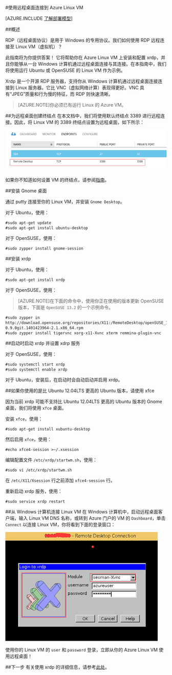 <properties
	pageTitle="远程桌面到 Linux VM | Azure"
	description="了解如何安装和配置远程桌面以连接到 Azure Linux VM"
	services="virtual-machines"
	documentationCenter=""
	authors="SuperScottz"
	manager="timlt"
	editor=""
	tags="azure-service-management"/>

<tags
	ms.service="virtual-machines"
	ms.date="02/01/2016"
	wacn.date="11/12/2015"/>


#使用远程桌面连接到 Azure Linux VM

[AZURE.INCLUDE [了解部署模型](../includes/learn-about-deployment-models-include.md)]

##概述

RDP（远程桌面协议）是用于 Windows 的专用协议。我们如何使用 RDP 远程连接至 Linux VM（虚拟机）？

此指南将为你提供答案！ 它将帮助你在 Azure Linux VM 上安装和配置 xrdp，并且你能够从一台 Windows 计算机通过远程桌面连接与其连接。在本指南中，我们将使用运行 Ubuntu 或 OpenSUSE 的 Linux VM 作为示例。

Xrdp 是一个开源 RDP 服务器，支持你从 Windows 计算机通过远程桌面连接连接到 Linux 服务器。它比 VNC（虚拟网络计算）表现得更好。VNC 具有“JPEG”质量和行为慢的特征，而 RDP 则快速清晰。


> [AZURE.NOTE]你必须已有运行 Linux 的 Azure VM。


##为远程桌面创建终结点
在本文档中，我们将使用默认终结点 3389 进行远程连接。因此，将 Linux VM 的 3389 终结点设置为远程桌面，如下所示：


![图像](./media/virtual-machines-linux-remote-desktop/no1.png)


如果你不知道如何设置 VM 的终结点，请参阅[指南](/documentation/articles/virtual-machines-set-up-endpoints)。


##安装 Gnome 桌面

通过 putty 连接至你的 Linux VM，并安装 `Gnome Desktop`。

对于 Ubuntu，使用：

	#sudo apt-get update
	#sudo apt-get install ubuntu-desktop


对于 OpenSUSE，使用：

	#sudo zypper install gnome-session

##安装 xrdp

对于 Ubuntu，使用：

	#sudo apt-get install xrdp

对于 OpenSUSE，使用：

> [AZURE.NOTE]在下面的命令中，使用你正在使用的版本更新 OpenSUSE 版本，下面是 `OpenSUSE 13.2` 的一个示例命令。

	#sudo zypper in http://download.opensuse.org/repositories/X11:/RemoteDesktop/openSUSE_13.2/x86_64/xrdp-0.9.0git.1401423964-2.1.x86_64.rpm
    #sudo zypper install tigervnc xorg-x11-Xvnc xterm remmina-plugin-vnc


##启动时启动 xrdp 并设置 xdrp 服务

对于 OpenSUSE，使用：

	#sudo systemctl start xrdp
	#sudo systemctl enable xrdp

对于 Ubuntu，安装后，在启动时会自动启动并启用 xrdp。

##如果你使用的是比 Ubuntu 12.04LTS 更高的 Ubuntu 版本，请使用 xfce

因为当前 xrdp 可能不支持比 Ubuntu 12.04LTS 更高的 Ubuntu 版本的 Gnome 桌面，我们将使用 `xfce` 桌面。

安装 `xfce`，使用：

    #sudo apt-get install xubuntu-desktop

然后启用 `xfce`，使用：

    #echo xfce4-session >~/.xsession

编辑配置文件 `/etc/xrdp/startwm.sh`，使用：

    #sudo vi /etc/xrdp/startwm.sh   

在 `/etc/X11/Xsession` 行之前添加 `xfce4-session` 行。

重新启动 xrdp 服务，使用：

    #sudo service xrdp restart


##从 Windows 计算机连接 Linux VM
在 Windows 计算机中，启动远程桌面客户端，输入 Linux VM DNS 名称，或转到 Azure 门户的 VM 的 `Dashboard`，单击 `Connect` 以连接 Linux VM，你将看到下面的登录窗口：

![图像](./media/virtual-machines-linux-remote-desktop/no2.png)

使用你的 Linux VM 的 `user` 和 `password` 登录，立即从你的 Azure Linux VM 使用远程桌面！


##下一步
有关使用 xrdp 的详细信息，请参考[此处](http://www.xrdp.org/)。

<!---HONumber=79-->